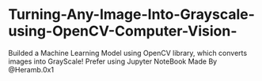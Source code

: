 # Turning-Any-Image-Into-Grayscale-using-OpenCV-Computer-Vision-
Builded a Machine Learning Model using OpenCV library, which converts images into GrayScale!
Prefer using Jupyter NoteBook
           Made By @Heramb.0x1

